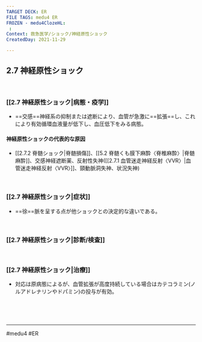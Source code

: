 ```yaml
---
TARGET DECK: ER
FILE TAGS: medu4 ER
FROZEN - medu4ClozeHL:
 : 
Context: 救急医学/ショック/神経原性ショック
CreatedDay: 2021-11-29

---
```


## 2.7 神経原性ショック

<br>

### [[2.7 神経原性ショック|病態・疫学]]
* ==交感==神経系の抑制または遮断により、血管が急激に==拡張==し、これにより有効循環血液量が低下し、血圧低下をみる病態。
#### 神経原性ショックの代表的な原因
* [[2.7.2 脊髄ショック|脊髄損傷]]、[[5.2 脊髄くも膜下麻酔〈脊椎麻酔〉|脊髄麻酔]]、交感神経遮断薬、反射性失神([[2.7.1 血管迷走神経反射〈VVR〉|血管迷走神経反射〈VVR〉]]、頸動脈洞失神、状況失神)
<!--ID: 1640352620993-->





<br>

### [[2.7 神経原性ショック|症状]]
* ==徐==脈を呈する点が他ショックとの決定的な違いである。
<!--ID: 1640352621013-->




<br>

### [[2.7 神経原性ショック|診断/検査]]


<br>

### [[2.7 神経原性ショック|治療]]
* 対応は原病態によるが、血管拡張が高度持続している場合はカテコラミン(ノルアドレナリンやドパミン)の投与が有効。

<br><br><br>

---
#medu4 #ER 
